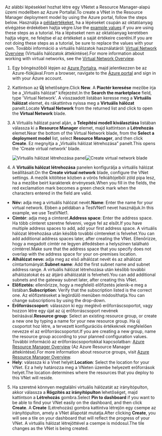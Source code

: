 <span data-ttu-id="27a2b-101">Az alábbi lépésekkel hozhat létre egy VNetet a Resource Manager-alapú üzemi modellben az Azure Portallal.</span><span class="sxs-lookup"><span data-stu-id="27a2b-101">To create a VNet in the Resource Manager deployment model by using the Azure portal, follow the steps below.</span></span> <span data-ttu-id="27a2b-102">Használja a [példaértékeket](#values), ha a lépéseket csupán az oktatóanyag elvégzése érdekében hajtja végre.</span><span class="sxs-lookup"><span data-stu-id="27a2b-102">Use the [example values](#values) if you are using these steps as a tutorial.</span></span> <span data-ttu-id="27a2b-103">Ha a lépéseket nem az oktatóanyag keretében hajtja végre, ne felejtse el az értékeket a saját értékeire cserélni.</span><span class="sxs-lookup"><span data-stu-id="27a2b-103">If you are not doing these steps as a tutorial, be sure to replace the values with your own.</span></span> <span data-ttu-id="27a2b-104">További információ a virtuális hálózatok használatáról: [Virtual Network Overview](../articles/virtual-network/virtual-networks-overview.md) (Virtuális hálózatok áttekintése).</span><span class="sxs-lookup"><span data-stu-id="27a2b-104">For more information about working with virtual networks, see the [Virtual Network Overview](../articles/virtual-network/virtual-networks-overview.md).</span></span>

1. <span data-ttu-id="27a2b-105">Egy böngészőből lépjen az [Azure Portalra](http://portal.azure.com), majd jelentkezzen be az Azure-fiókjával.</span><span class="sxs-lookup"><span data-stu-id="27a2b-105">From a browser, navigate to the [Azure portal](http://portal.azure.com) and sign in with your Azure account.</span></span>
2. <span data-ttu-id="27a2b-106">Kattintson az **Új** lehetőségre.</span><span class="sxs-lookup"><span data-stu-id="27a2b-106">Click **New**.</span></span> <span data-ttu-id="27a2b-107">A **Piactér keresése** mezőbe írja be a „Virtuális hálózat” kifejezést.</span><span class="sxs-lookup"><span data-stu-id="27a2b-107">In the **Search the marketplace** field, type 'Virtual Network'.</span></span> <span data-ttu-id="27a2b-108">A visszaadott listában keresse meg a **Virtuális hálózat** elemet, és rákattintva nyissa meg a **Virtuális hálózat** panelt.</span><span class="sxs-lookup"><span data-stu-id="27a2b-108">Locate **Virtual Network** from the returned list and click to open the **Virtual Network** blade.</span></span>
3. <span data-ttu-id="27a2b-109">A Virtuális hálózat panel alján, a **Telepítési modell kiválasztása** listában válassza ki a **Resource Manager** elemet, majd kattintson a **Létrehozás** elemet.</span><span class="sxs-lookup"><span data-stu-id="27a2b-109">Near the bottom of the Virtual Network blade, from the **Select a deployment model** list, select **Resource Manager**, and then click **Create**.</span></span> <span data-ttu-id="27a2b-110">Ez megnyitja a „Virtuális hálózat létrehozása” panelt.</span><span class="sxs-lookup"><span data-stu-id="27a2b-110">This opens the 'Create virtual network' blade.</span></span>

    <span data-ttu-id="27a2b-111">![Virtuális hálózat létrehozása panel](./media/vpn-gateway-basic-vnet-s2s-rm-portal-include/createvnet.png "Virtuális hálózat létrehozása panel")</span><span class="sxs-lookup"><span data-stu-id="27a2b-111">![Create virtual network blade](./media/vpn-gateway-basic-vnet-s2s-rm-portal-include/createvnet.png "Create virtual network blade")</span></span>
4. <span data-ttu-id="27a2b-112">A **Virtuális hálózat létrehozása** panelen konfigurálja a virtuális hálózat beállításait.</span><span class="sxs-lookup"><span data-stu-id="27a2b-112">On the **Create virtual network** blade, configure the VNet settings.</span></span> <span data-ttu-id="27a2b-113">A mezők kitöltése közben a vörös felkiáltójelből zöld pipa lesz, ha a mezőbe beírt karakterek érvényesek.</span><span class="sxs-lookup"><span data-stu-id="27a2b-113">When you fill in the fields, the red exclamation mark becomes a green check mark when the characters entered in the field are valid.</span></span>

  - <span data-ttu-id="27a2b-114">**Név:** adja meg a virtuális hálózat nevét.</span><span class="sxs-lookup"><span data-stu-id="27a2b-114">**Name**: Enter the name for your virtual network.</span></span> <span data-ttu-id="27a2b-115">Ebben a példában a TestVNet1 nevet használjuk.</span><span class="sxs-lookup"><span data-stu-id="27a2b-115">In this example, we use TestVNet1.</span></span>
  - <span data-ttu-id="27a2b-116">**Címtér**: adja meg a címteret.</span><span class="sxs-lookup"><span data-stu-id="27a2b-116">**Address space**: Enter the address space.</span></span> <span data-ttu-id="27a2b-117">Ha több címteret szeretne felvenni, vegye fel az elsőt.</span><span class="sxs-lookup"><span data-stu-id="27a2b-117">If you have multiple address spaces to add, add your first address space.</span></span> <span data-ttu-id="27a2b-118">A virtuális hálózat létrehozása után később további címtereket is felvehet.</span><span class="sxs-lookup"><span data-stu-id="27a2b-118">You can add additional address spaces later, after creating the VNet.</span></span> <span data-ttu-id="27a2b-119">Ellenőrizze, hogy a megadott címtér ne legyen átfedésben a helyszínen található címtérrel.</span><span class="sxs-lookup"><span data-stu-id="27a2b-119">Make sure that the address space that you specify does not overlap with the address space for your on-premises location.</span></span>
  - <span data-ttu-id="27a2b-120">**Alhálózat neve:** adja meg az első alhálózat nevét és az alhálózat címtartományát.</span><span class="sxs-lookup"><span data-stu-id="27a2b-120">**Subnet name**: Add the first subnet name and subnet address range.</span></span> <span data-ttu-id="27a2b-121">A virtuális hálózat létrehozása után később további alhálózatokat és az átjáró alhálózatát is felveheti.</span><span class="sxs-lookup"><span data-stu-id="27a2b-121">You can add additional subnets and the gateway subnet later, after creating this VNet.</span></span> 
  - <span data-ttu-id="27a2b-122">**Előfizetés:** ellenőrizze, hogy a megfelelő előfizetés jelenik-e meg a listában.</span><span class="sxs-lookup"><span data-stu-id="27a2b-122">**Subscription**: Verify that the subscription listed is the correct one.</span></span> <span data-ttu-id="27a2b-123">Az előfizetéseket a legördülő menüben módosíthatja.</span><span class="sxs-lookup"><span data-stu-id="27a2b-123">You can change subscriptions by using the drop-down.</span></span>
  - <span data-ttu-id="27a2b-124">**Erőforráscsoport**: válasszon ki egy meglévő erőforráscsoportot, vagy hozzon létre egy újat az új erőforráscsoport nevének beírásával.</span><span class="sxs-lookup"><span data-stu-id="27a2b-124">**Resource group**: Select an existing resource group, or create a new one by typing a name for your new resource group.</span></span> <span data-ttu-id="27a2b-125">Ha új csoportot hoz létre, a tervezett konfigurációs értékeknek megfelelően nevezze el az erőforráscsoportot.</span><span class="sxs-lookup"><span data-stu-id="27a2b-125">If you are creating a new group, name the resource group according to your planned configuration values.</span></span> <span data-ttu-id="27a2b-126">További információ az erőforráscsoportokkal kapcsolatban: [Azure Resource Manager Overview](../articles/azure-resource-manager/resource-group-overview.md#resource-groups) (Az Azure Resource Manager áttekintése).</span><span class="sxs-lookup"><span data-stu-id="27a2b-126">For more information about resource groups, visit [Azure Resource Manager Overview](../articles/azure-resource-manager/resource-group-overview.md#resource-groups).</span></span>
  - <span data-ttu-id="27a2b-127">**Hely**: válassza ki a Vnet helyét.</span><span class="sxs-lookup"><span data-stu-id="27a2b-127">**Location**: Select the location for your VNet.</span></span> <span data-ttu-id="27a2b-128">Ez a hely határozza meg a VNeten üzembe helyezett erőforrások helyét.</span><span class="sxs-lookup"><span data-stu-id="27a2b-128">The location determines where the resources that you deploy to this VNet will reside.</span></span>

5. <span data-ttu-id="27a2b-129">Ha szeretné könnyen megtalálni virtuális hálózatát az irányítópulton, akkor válassza a **Rögzítés az irányítópulton** lehetőséget, majd kattintson a **Létrehozás** gombra.</span><span class="sxs-lookup"><span data-stu-id="27a2b-129">Select **Pin to dashboard** if you want to be able to find your VNet easily on the dashboard, and then click **Create**.</span></span> <span data-ttu-id="27a2b-130">A **Create** (Létrehozás) gombra kattintva létrejön egy csempe az irányítópulton, amely a VNet állapotát mutatja.</span><span class="sxs-lookup"><span data-stu-id="27a2b-130">After clicking **Create**, you will see a tile on your dashboard that will reflect the progress of your VNet.</span></span> <span data-ttu-id="27a2b-131">A virtuális hálózat létrejöttével a csempe is módosul.</span><span class="sxs-lookup"><span data-stu-id="27a2b-131">The tile changes as the VNet is being created.</span></span>